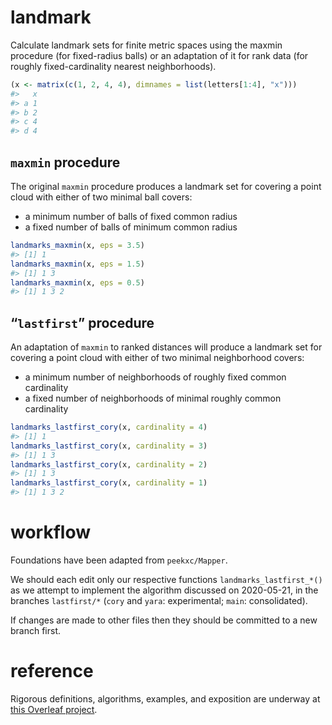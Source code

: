 
<!-- README.md is generated from README.Rmd. Please edit that file -->

# landmark

Calculate landmark sets for finite metric spaces using the maxmin
procedure (for fixed-radius balls) or an adaptation of it for rank data
(for roughly fixed-cardinality nearest neighborhoods).

``` r
(x <- matrix(c(1, 2, 4, 4), dimnames = list(letters[1:4], "x")))
#>   x
#> a 1
#> b 2
#> c 4
#> d 4
```

## `maxmin` procedure

The original `maxmin` procedure produces a landmark set for covering a
point cloud with either of two minimal ball covers:

  - a minimum number of balls of fixed common radius
  - a fixed number of balls of minimum common radius

<!-- end list -->

``` r
landmarks_maxmin(x, eps = 3.5)
#> [1] 1
landmarks_maxmin(x, eps = 1.5)
#> [1] 1 3
landmarks_maxmin(x, eps = 0.5)
#> [1] 1 3 2
```

## “`lastfirst`” procedure

An adaptation of `maxmin` to ranked distances will produce a landmark
set for covering a point cloud with either of two minimal neighborhood
covers:

  - a minimum number of neighborhoods of roughly fixed common
    cardinality
  - a fixed number of neighborhoods of minimal roughly common
    cardinality

<!-- end list -->

``` r
landmarks_lastfirst_cory(x, cardinality = 4)
#> [1] 1
landmarks_lastfirst_cory(x, cardinality = 3)
#> [1] 1 3
landmarks_lastfirst_cory(x, cardinality = 2)
#> [1] 1 3
landmarks_lastfirst_cory(x, cardinality = 1)
#> [1] 1 3 2
```

# workflow

Foundations have been adapted from `peekxc/Mapper`.

We should each edit only our respective functions
`landmarks_lastfirst_*()` as we attempt to implement the algorithm
discussed on 2020-05-21, in the branches `lastfirst/*` (`cory` and
`yara`: experimental; `main`: consolidated).

If changes are made to other files then they should be committed to a
new branch first.

# reference

Rigorous definitions, algorithms, examples, and exposition are underway
at [this Overleaf project](https://www.overleaf.com/read/fpjrtgfjstyx).
